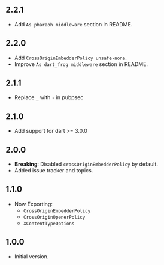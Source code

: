 ## 2.2.1

- Add `As pharaoh middleware` section in README.

## 2.2.0

- Add `CrossOriginEmbedderPolicy unsafe-none`.
- Improve `As dart_frog middleware` section in README.

## 2.1.1

- Replace `_` with `-` in pubpsec

## 2.1.0

- Add support for dart >= 3.0.0

## 2.0.0

- **Breaking**: Disabled `crossOriginEmbedderPolicy` by default.
- Added issue tracker and topics.

## 1.1.0

- Now Exporting:
  - `CrossOriginEmbedderPolicy`
  - `CrossOriginOpenerPolicy`
  - `XContentTypeOptions`

## 1.0.0

- Initial version.
